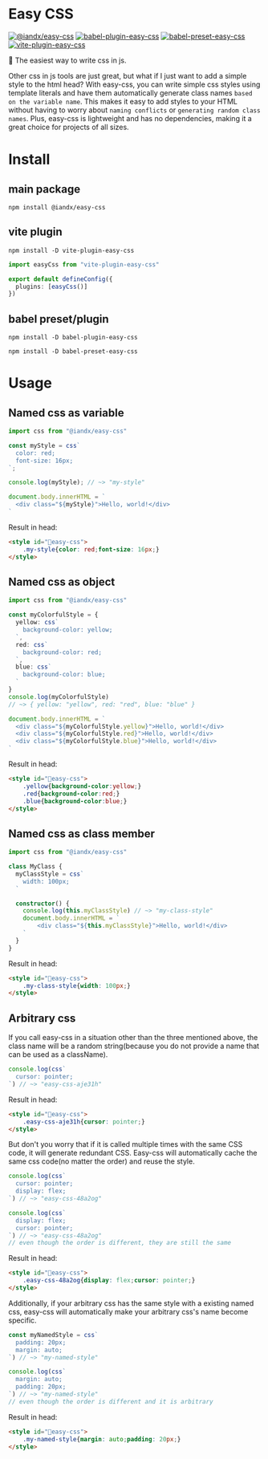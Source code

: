 # Easy CSS
[![@iandx/easy-css](https://badgen.net/npm/v/@iandx/easy-css?label=@iandx/easy-css)](https://www.npmjs.com/package/@iandx/easy-css)
[![babel-plugin-easy-css](https://badgen.net/npm/v/babel-plugin-easy-css?label=babel-plugin-easy-css)](https://www.npmjs.com/package/https://badgen.net/npm/v/babel-plugin-easy-css?label=babel-plugin-easy-css)
[![babel-preset-easy-css](https://badgen.net/npm/v/babel-preset-easy-css?label=babel-preset-easy-css)](https://www.npmjs.com/package/https://badgen.net/npm/v/babel-preset-easy-css?label=babel-preset-easy-css)
[![vite-plugin-easy-css](https://badgen.net/npm/v/vite-plugin-easy-css?label=vite-plugin-easy-css)](https://www.npmjs.com/package/https://badgen.net/npm/v/vite-plugin-easy-css?label=vite-plugin-easy-css)


🪽 The easiest way to write css in js.

Other css in js tools are just great, but what if I just want to add a simple style to the html head? With easy-css, you can write simple css styles using template literals and have them automatically generate class names `based on the variable name`. This makes it easy to add styles to your HTML without having to worry about `naming conflicts` or `generating random class names`. Plus, easy-css is lightweight and has no dependencies, making it a great choice for projects of all sizes.

# Install
## main package
```shell
npm install @iandx/easy-css
```

## vite plugin
```shell
npm install -D vite-plugin-easy-css
```
```ts
import easyCss from "vite-plugin-easy-css"

export default defineConfig({
  plugins: [easyCss()]
})
```
## babel preset/plugin
```shell
npm install -D babel-plugin-easy-css
```
```shell
npm install -D babel-preset-easy-css
```

# Usage
## Named css as variable
```ts
import css from "@iandx/easy-css"

const myStyle = css`
  color: red;
  font-size: 16px;
`;

console.log(myStyle); // ~> "my-style"

document.body.innerHTML = `
  <div class="${myStyle}">Hello, world!</div>
`
```
Result in head:
```html
<style id="🎨easy-css">
    .my-style{color: red;font-size: 16px;}
</style>
```
## Named css as object
```ts
import css from "@iandx/easy-css"

const myColorfulStyle = {
  yellow: css`
    background-color: yellow;
  `,
  red: css`
    background-color: red;
  `,
  blue: css`
    background-color: blue;
  `
}
console.log(myColorfulStyle)
// ~> { yellow: "yellow", red: "red", blue: "blue" } 

document.body.innerHTML = `
  <div class="${myColorfulStyle.yellow}">Hello, world!</div>
  <div class="${myColorfulStyle.red}">Hello, world!</div>
  <div class="${myColorfulStyle.blue}">Hello, world!</div>
`
```
Result in head:
```html
<style id="🎨easy-css">
    .yellow{background-color:yellow;}
    .red{background-color:red;}
    .blue{background-color:blue;}
</style>
```

## Named css as class member
```ts
import css from "@iandx/easy-css"

class MyClass {
  myClassStyle = css`
    width: 100px;
  `

  constructor() {
    console.log(this.myClassStyle) // ~> "my-class-style"
    document.body.innerHTML = `
        <div class="${this.myClassStyle}">Hello, world!</div>
    `
  }
}
```
Result in head:
```html
<style id="🎨easy-css">
    .my-class-style{width: 100px;}
</style>
```

## Arbitrary css
If you call easy-css in a situation other than the three mentioned above, the class name will be a random string(because you do not provide a name that can be used as a className). 
```ts
console.log(css`
  cursor: pointer;
`) // ~> "easy-css-aje31h"
```
Result in head:
```html
<style id="🎨easy-css">
    .easy-css-aje31h{cursor: pointer;}
</style>
```
But don't you worry that if it is called multiple times with the same CSS code, it will generate redundant CSS. Easy-css will automatically cache the same css code(no matter the order) and reuse the style.
```ts
console.log(css`
  cursor: pointer;
  display: flex;
`) // ~> "easy-css-48a2og"

console.log(css`
  display: flex;
  cursor: pointer;
`) // ~> "easy-css-48a2og"
// even though the order is different, they are still the same
```
Result in head:
```html
<style id="🎨easy-css">
    .easy-css-48a2og{display: flex;cursor: pointer;}
</style>
```
Additionally, if your arbitrary css has the same style with a existing named css, easy-css will automatically make your arbitrary css's name become specific.
```ts
const myNamedStyle = css`
  padding: 20px;
  margin: auto;
`) // ~> "my-named-style"

console.log(css`
  margin: auto;
  padding: 20px;
`) // ~> "my-named-style"
// even though the order is different and it is arbitrary
```
Result in head:
```html
<style id="🎨easy-css">
    .my-named-style{margin: auto;padding: 20px;}
</style>
```
